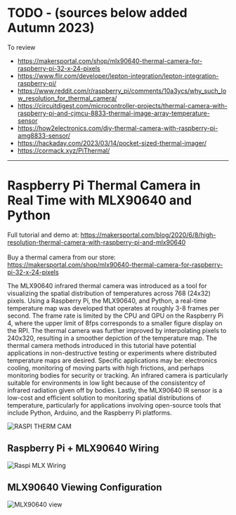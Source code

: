 # TODO - (sources below added Autumn 2023)

To review
- https://makersportal.com/shop/mlx90640-thermal-camera-for-raspberry-pi-32-x-24-pixels
- https://www.flir.com/developer/lepton-integration/lepton-integration-raspberry-pi/
- https://www.reddit.com/r/raspberry_pi/comments/10a3ycs/why_such_low_resolution_for_thermal_camera/
- https://circuitdigest.com/microcontroller-projects/thermal-camera-with-raspberry-pi-and-cjmcu-8833-thermal-image-array-temperature-sensor
- https://how2electronics.com/diy-thermal-camera-with-raspberry-pi-amg8833-sensor/
- https://hackaday.com/2023/03/14/pocket-sized-thermal-imager/
- https://cormack.xyz/PiThermal/


-----

# Raspberry Pi Thermal Camera in Real Time with MLX90640 and Python

Full tutorial and demo at: https://makersportal.com/blog/2020/6/8/high-resolution-thermal-camera-with-raspberry-pi-and-mlx90640 <br><br>
Buy a thermal camera from our store: https://makersportal.com/shop/mlx90640-thermal-camera-for-raspberry-pi-32-x-24-pixels

The MLX90640 infrared thermal camera was introduced as a tool for visualizing the spatial distribution of temperatures across 768 (24x32) pixels. Using a Raspberry Pi, the MLX90640, and Python, a real-time temperature map was developed that operates at roughly 3-8 frames per second. The frame rate is limited by the CPU and GPU on the Raspberry Pi 4, where the upper limit of 8fps corresponds to a smaller figure display on the RPI. The thermal camera was further improved by interpolating pixels to 240x320, resulting in a smoother depiction of the temperature map. The thermal camera methods introduced in this tutorial have potential applications in non-destructive testing or experiments where distributed temperature maps are desired. Specific applications may be: electronics cooling, monitoring of moving parts with high frictions, and perhaps monitoring bodies for security or tracking. An infrared camera is particularly suitable for environments in low light because of the consistentcy of infrared radiation given off by bodies. Lastly, the MLX90640 IR sensor is a low-cost and efficient solution to monitoring spatial distributions of temperature, particularly for applications involving open-source tools that include Python, Arduino, and the Raspberry Pi platforms.

![RASPI THERM CAM](https://images.squarespace-cdn.com/content/v1/59b037304c0dbfb092fbe894/1591831961713-035L415YULEPNDV66BIH/ke17ZwdGBToddI8pDm48kNdzxjKe9o5FqqYmhbsB5QcUqsxRUqqbr1mOJYKfIPR7LoDQ9mXPOjoJoqy81S2I8N_N4V1vUb5AoIIIbLZhVYxCRW4BPu10St3TBAUQYVKcCQY6_siZwembdqfAnqJZYtDgoc9nAKV7D7OpcFu3CiVqsqv3xG-F2pu5jiI2OSCP/mlx90640_animation.gif?format=1500w)

## Raspberry Pi + MLX90640 Wiring

![Raspi MLX Wiring](https://images.squarespace-cdn.com/content/v1/59b037304c0dbfb092fbe894/1591731759228-C66M7BWPEH5KPK3UYZ9A/ke17ZwdGBToddI8pDm48kL0aU6AQOwPnD5bbw5AxIml7gQa3H78H3Y0txjaiv_0fDoOvxcdMmMKkDsyUqMSsMWxHk725yiiHCCLfrh8O1z4YTzHvnKhyp6Da-NYroOW3ZGjoBKy3azqku80C789l0ldnepkVHAptGDUshypSjuZyJSo6UXQu3jq1vLDMsMGe5B2oEJkekO2SJjQQAHY12w/mlx90640_rpi_wiring_diagram_w_table.png?format=1500w)

## MLX90640 Viewing Configuration

![MLX90640 view](https://images.squarespace-cdn.com/content/v1/59b037304c0dbfb092fbe894/1591741314859-EJXEP3ZACIXKG8TIW7JM/ke17ZwdGBToddI8pDm48kAH-NZezfsfj0Z31US0jtG17gQa3H78H3Y0txjaiv_0fDoOvxcdMmMKkDsyUqMSsMWxHk725yiiHCCLfrh8O1z5QPOohDIaIeljMHgDF5CVlOqpeNLcJ80NK65_fV7S1UZ2I8vD_HFhwxMY4gD2ZdqE6_9q3cUYt2EFEjLLYt9OPH3bqxw7fF48mhrq5Ulr0Hg/mlx90640_view_configuration.png?format=750w)

